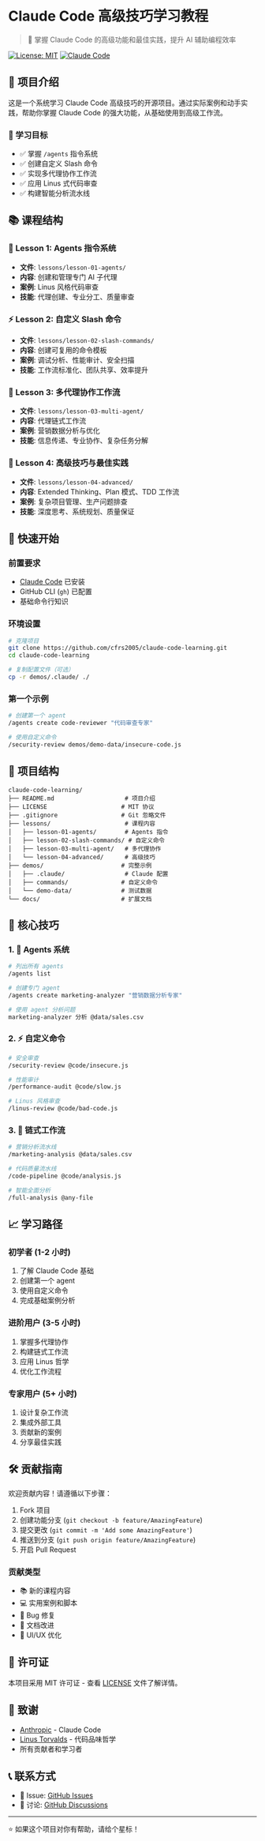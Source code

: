 # Claude Code 高级技巧学习教程

> 🚀 掌握 Claude Code 的高级功能和最佳实践，提升 AI 辅助编程效率

[![License: MIT](https://img.shields.io/badge/License-MIT-yellow.svg)](https://opensource.org/licenses/MIT)
[![Claude Code](https://img.shields.io/badge/Claude%20Code-Advanced-blue.svg)](https://docs.anthropic.com/claude-code)

## 📖 项目介绍

这是一个系统学习 Claude Code 高级技巧的开源项目。通过实际案例和动手实践，帮助你掌握 Claude Code 的强大功能，从基础使用到高级工作流。

### 🎯 学习目标

- ✅ 掌握 `/agents` 指令系统
- ✅ 创建自定义 Slash 命令
- ✅ 实现多代理协作工作流
- ✅ 应用 Linus 式代码审查
- ✅ 构建智能分析流水线

## 📚 课程结构

### 🎯 Lesson 1: Agents 指令系统
- **文件**: `lessons/lesson-01-agents/`
- **内容**: 创建和管理专门 AI 子代理
- **案例**: Linus 风格代码审查
- **技能**: 代理创建、专业分工、质量审查

### ⚡ Lesson 2: 自定义 Slash 命令  
- **文件**: `lessons/lesson-02-slash-commands/`
- **内容**: 创建可复用的命令模板
- **案例**: 调试分析、性能审计、安全扫描
- **技能**: 工作流标准化、团队共享、效率提升

### 🔗 Lesson 3: 多代理协作工作流
- **文件**: `lessons/lesson-03-multi-agent/`
- **内容**: 代理链式工作流
- **案例**: 营销数据分析与优化
- **技能**: 信息传递、专业协作、复杂任务分解

### 🚀 Lesson 4: 高级技巧与最佳实践
- **文件**: `lessons/lesson-04-advanced/`
- **内容**: Extended Thinking、Plan 模式、TDD 工作流
- **案例**: 复杂项目管理、生产问题排查
- **技能**: 深度思考、系统规划、质量保证

## 🚀 快速开始

### 前置要求

- [Claude Code](https://docs.anthropic.com/claude-code) 已安装
- GitHub CLI (`gh`) 已配置
- 基础命令行知识

### 环境设置

```bash
# 克隆项目
git clone https://github.com/cfrs2005/claude-code-learning.git
cd claude-code-learning

# 复制配置文件（可选）
cp -r demos/.claude/ ./
```

### 第一个示例

```bash
# 创建第一个 agent
/agents create code-reviewer "代码审查专家"

# 使用自定义命令
/security-review demos/demo-data/insecure-code.js
```

## 📁 项目结构

```
claude-code-learning/
├── README.md                    # 项目介绍
├── LICENSE                     # MIT 协议
├── .gitignore                  # Git 忽略文件
├── lessons/                     # 课程内容
│   ├── lesson-01-agents/        # Agents 指令
│   ├── lesson-02-slash-commands/ # 自定义命令
│   ├── lesson-03-multi-agent/   # 多代理协作
│   └── lesson-04-advanced/      # 高级技巧
├── demos/                      # 完整示例
│   ├── .claude/                 # Claude 配置
│   ├── commands/               # 自定义命令
│   └── demo-data/              # 测试数据
└── docs/                       # 扩展文档
```

## 🎯 核心技巧

### 1. 🤖 Agents 系统

```bash
# 列出所有 agents
/agents list

# 创建专门 agent
/agents create marketing-analyzer "营销数据分析专家"

# 使用 agent 分析问题
marketing-analyzer 分析 @data/sales.csv
```

### 2. ⚡ 自定义命令

```bash
# 安全审查
/security-review @code/insecure.js

# 性能审计  
/performance-audit @code/slow.js

# Linus 风格审查
/linus-review @code/bad-code.js
```

### 3. 🔗 链式工作流

```bash
# 营销分析流水线
/marketing-analysis @data/sales.csv

# 代码质量流水线
/code-pipeline @code/analysis.js

# 智能全面分析
/full-analysis @any-file
```

## 📈 学习路径

### 初学者 (1-2 小时)
1. 了解 Claude Code 基础
2. 创建第一个 agent
3. 使用自定义命令
4. 完成基础案例分析

### 进阶用户 (3-5 小时)
1. 掌握多代理协作
2. 构建链式工作流
3. 应用 Linus 哲学
4. 优化工作流程

### 专家用户 (5+ 小时)
1. 设计复杂工作流
2. 集成外部工具
3. 贡献新的案例
4. 分享最佳实践

## 🛠️ 贡献指南

欢迎贡献内容！请遵循以下步骤：

1. Fork 项目
2. 创建功能分支 (`git checkout -b feature/AmazingFeature`)
3. 提交更改 (`git commit -m 'Add some AmazingFeature'`)
4. 推送到分支 (`git push origin feature/AmazingFeature`)
5. 开启 Pull Request

### 贡献类型

- 📚 新的课程内容
- 💻 实用案例和脚本
- 🐛 Bug 修复
- 📖 文档改进
- 🎨 UI/UX 优化

## 📄 许可证

本项目采用 MIT 许可证 - 查看 [LICENSE](LICENSE) 文件了解详情。

## 🙏 致谢

- [Anthropic](https://anthropic.com) - Claude Code
- [Linus Torvalds](https://en.wikipedia.org/wiki/Linus_Torvalds) - 代码品味哲学
- 所有贡献者和学习者

## 📞 联系方式

- 📧 Issue: [GitHub Issues](https://github.com/cfrs2005/claude-code-learning/issues)
- 💬 讨论: [GitHub Discussions](https://github.com/cfrs2005/claude-code-learning/discussions)

---

⭐ 如果这个项目对你有帮助，请给个星标！